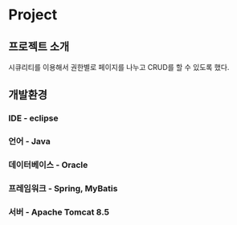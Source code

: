 # Project
## 프로젝트 소개
시큐리티를 이용해서 권한별로 페이지를 나누고 CRUD를 할 수 있도록 했다.
## 개발환경
### IDE - eclipse
### 언어 - Java
### 데이터베이스 - Oracle
### 프레임워크 - Spring, MyBatis
### 서버 - Apache Tomcat 8.5
